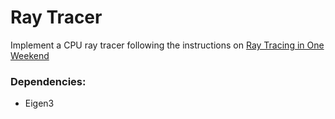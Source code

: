 # Ray Tracer



Implement a CPU ray tracer following the instructions on [Ray Tracing in One Weekend](https://github.com/petershirley/raytracinginoneweekend)

### Dependencies:
- Eigen3

